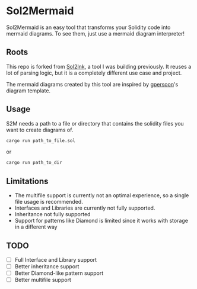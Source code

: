 # Sol2Mermaid

Sol2Mermaid is an easy tool that transforms your Solidity code into mermaid diagrams. To see them, just use a mermaid diagram interpreter!

## Roots

This repo is forked from [Sol2Ink](https://github.com/Brushfam/sol2ink/tree/main), a tool I was building previously. It reuses a lot of parsing logic, but it is a completely different use case and project.

The mermaid diagrams created by this tool are inspired by [gpersoon](https://github.com/gpersoon/diagrams)'s diagram template.

## Usage

S2M needs a path to a file or directory that contains the solidity files you want to create diagrams of. 

```bash
cargo run path_to_file.sol
```

or

```bash
cargo run path_to_dir
```

## Limitations

- The multifile support is currently not an optimal experience, so a single file usage is recommended.
- Interfaces and Libraries are currently not fully supported.
- Inheritance not fully supported
- Support for patterns like Diamond is limited since it works with storage in a different way

## TODO

- [ ] Full Interface and Library support
- [ ] Better inheritance support
- [ ] Better Diamond-like pattern support
- [ ] Better multifile support

